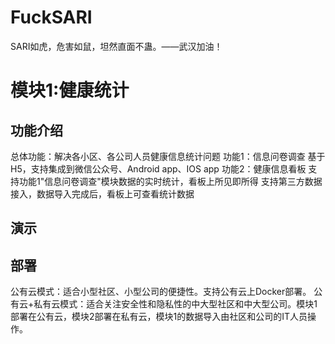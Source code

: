 # FuckSARI
SARI如虎，危害如鼠，坦然直面不蛊。——武汉加油！

# 模块1:健康统计
## 功能介绍
  
  总体功能：解决各小区、各公司人员健康信息统计问题
  功能1：信息问卷调查
    基于H5，支持集成到微信公众号、Android app、IOS app
  功能2：健康信息看板
    支持功能1"信息问卷调查"模块数据的实时统计，看板上所见即所得
    支持第三方数据接入，数据导入完成后，看板上可查看统计数据
 
 ## 演示
   
   
 ## 部署
   公有云模式：适合小型社区、小型公司的便捷性。支持公有云上Docker部署。
   公有云+私有云模式：适合关注安全性和隐私性的中大型社区和中大型公司。模块1部署在公有云，模块2部署在私有云，模块1的数据导入由社区和公司的IT人员操作。
